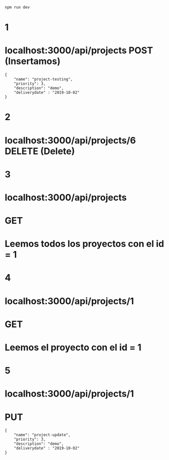 ```
npm run dev
```

# 1
# localhost:3000/api/projects POST (Insertamos)

```
{
    "name": "project-testing",
    "priority": 3,
    "description": "demo",
    "deliverydate" : "2019-10-02"
}
```

# 2
# localhost:3000/api/projects/6 DELETE (Delete)

# 3
# localhost:3000/api/projects
# GET
# Leemos todos los proyectos con el id = 1

# 4
# localhost:3000/api/projects/1
# GET
# Leemos el proyecto con el id = 1


# 5
# localhost:3000/api/projects/1
# PUT

```
{
    "name": "project-update",
    "priority": 3,
    "description": "demo",
    "deliverydate" : "2019-10-02"
}
```
